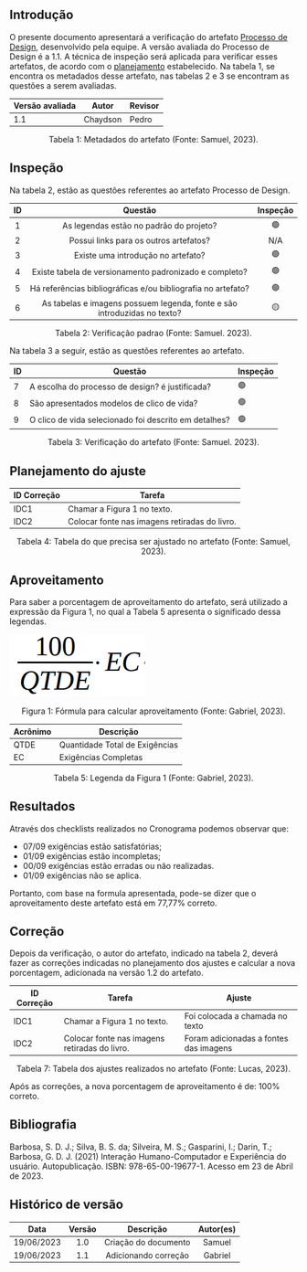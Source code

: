 ## Introdução

O presente documento apresentará a verificação do artefato [Processo de Design](../../planejamento/processo.md), desenvolvido pela equipe. A versão avaliada do Processo de Design é a 1.1. A técnica de inspeção será aplicada para verificar esses artefatos, de acordo com o [planejamento](../planejamento.md) estabelecido. Na tabela 1, se encontra os metadados desse artefato, nas tabelas 2 e 3 se encontram as questões a serem avaliadas.

<center>

| Versão avaliada | Autor    | Revisor |
| ---------------- | -------- | ------- |
| 1.1              | Chaydson | Pedro   |

<div style="text-align: center">
<p> Tabela 1: Metadados do artefato (Fonte: Samuel, 2023). </p>
</div>

</center>

## Inspeção

Na tabela 2, estão as questões referentes ao artefato Processo de Design.

| ID |                                 Questão                                 | Inspeção |
| :-: | :-----------------------------------------------------------------------: | :--------: |
| 1 |                 As legendas estão no padrão do projeto?                 |     🟢     |
| 2 |                  Possui links para os outros artefatos?                  |    N/A    |
| 3 |                   Existe uma introdução no artefato?                   |     🟢     |
| 4 |          Existe tabela de versionamento padronizado e completo?          |     🟢     |
| 5 |      Há referências bibliográficas e/ou bibliografia no artefato?      |     🟢     |
| 6 | As tabelas e imagens possuem legenda, fonte e são introduzidas no texto? |     🟡     |

<div style="text-align: center">
    <p> Tabela 2: Verificação padrao (Fonte: Samuel. 2023).</p>
</div>

Na tabela 3 a seguir, estão as questões referentes ao artefato.

| ID | Questão                                              | Inspeção |
| -- | ----------------------------------------------------- | ---------- |
| 7  | A escolha do processo de design? é justificada?      | 🟢         |
| 8  | São apresentados modelos de clico de vida?           | 🟢         |
| 9  | O clico de vida selecionado foi descrito em detalhes? | 🟢         |

<div style="text-align: center">
    <p> Tabela 3: Verificação do artefato (Fonte: Samuel. 2023).</p>
</div>

## Planejamento do ajuste

| ID Correção | Tarefa                                        |
| ------------- | --------------------------------------------- |
| IDC1          | Chamar a Figura 1 no texto.                   |
| IDC2          | Colocar fonte nas imagens retiradas do livro. |

<div style="text-align: center">
<p> Tabela 4: Tabela do que precisa ser ajustado no artefato (Fonte: Samuel, 2023). </p>
</div>

## Aproveitamento

Para saber a porcentagem de aproveitamento do artefato, será utilizado a expressão da Figura 1, no qual a Tabela 5 apresenta o significado dessa legendas.

<img src="../../../images/formulaCalculoAproveitamento.png"  alt="legenda da fórmula da figura 1"/>
<div style="text-align: center">

<p> Figura 1: Fórmula para calcular aproveitamento (Fonte: Gabriel, 2023). </p>
</div>

| Acrônimo | Descrição                     |
| --------- | ------------------------------- |
| QTDE      | Quantidade Total de Exigências |
| EC        | Exigências Completas           |

<div style="text-align: center">
<p> Tabela 5: Legenda da Figura 1 (Fonte: Gabriel, 2023). </p>
</div>

## Resultados

Através dos checklists realizados no Cronograma podemos observar que:

- 07/09 exigências estão satisfatórias;
- 01/09 exigências estão incompletas;
- 00/09 exigências estão erradas ou não realizadas.
- 01/09 exigências não se aplica.

Portanto, com base na formula apresentada, pode-se dizer que o aproveitamento deste artefato está em 77,77% correto.

## Correção

Depois da verificação, o autor do artefato, indicado na tabela 2, deverá fazer as correções indicadas no planejamento dos ajustes e calcular a nova porcentagem, adicionada na versão 1.2 do artefato.

<center>

| ID Correção | Tarefa                                        | Ajuste                                 |
| ------------- | --------------------------------------------- | -------------------------------------- |
| IDC1          | Chamar a Figura 1 no texto.                   | Foi colocada a chamada no texto        |
| IDC2          | Colocar fonte nas imagens retiradas do livro. | Foram adicionadas a fontes das imagens |

</center>
<!-- Atualizar histórico de versão, após corrigir. -->

<div style="text-align: center">
<p> Tabela 7: Tabela dos ajustes realizados no artefato (Fonte: Lucas, 2023). </p>
</div>

Após as correções, a nova porcentagem de aproveitamento é de: 100% correto.

## Bibliografia

Barbosa, S. D. J.; Silva, B. S. da; Silveira, M. S.; Gasparini, I.; Darin, T.; Barbosa, G. D. J. (2021) Interação Humano-Computador e Experiência do usuário. Autopublicação. ISBN: 978-65-00-19677-1. Acesso em 23 de Abril de 2023.

## Histórico de versão

|    Data    | Versão |      Descrição      | Autor(es) |
| :--------: | :-----: | :--------------------: | :-------: |
| 19/06/2023 |   1.0   | Criação do documento |  Samuel  |
| 19/06/2023 |   1.1   | Adicionando correção |  Gabriel  |

